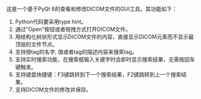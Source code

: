 这是一个基于PyQt 6的查看和修改DICOM文件的GUI工具。其功能如下：

1. Python代码要采用type hint。
2. 通过"Open"按钮或者拖拽方式打开DICOM文件。
3. 用结构化树状形式显示DICOM文件的内容，直接显示DICOM元素而不显示最顶层的文件节点。
4. 支持按tag的名字, 值或者tag的描述内容来搜索tag。
5. 支持实时搜索功能，在搜索框输入关键字时会即时显示搜索结果，无需按回车键触发。
6. 支持键盘快捷键：F3键跳转到下一个搜索结果，F2键跳转到上一个搜索结果。
7. 支持DICOM文件的修改并保存。
 